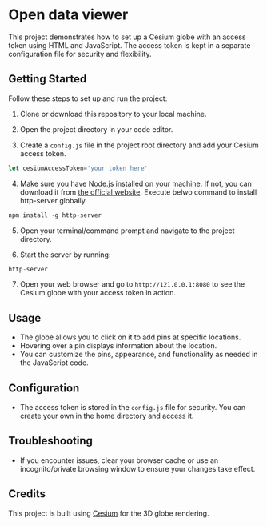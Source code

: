 # Open data viewer

This project demonstrates how to set up a Cesium globe with an access token using HTML and JavaScript. The access token is kept in a separate configuration file for security and flexibility.

## Getting Started

Follow these steps to set up and run the project:

1. Clone or download this repository to your local machine.

2. Open the project directory in your code editor.

3. Create a `config.js` file in the project root directory and add your Cesium access token.

```javascript
let cesiumAccessToken='your token here'
```

4. Make sure you have Node.js installed on your machine. If not, you can download it from [the official website](https://nodejs.org/). Execute belwo command to install http-server globally

```javascript
npm install -g http-server
```

5. Open your terminal/command prompt and navigate to the project directory.

6. Start the server by running:

```javascript
http-server
```

7. Open your web browser and go to `http://121.0.0.1:8080` to see the Cesium globe with your access token in action.

## Usage

- The globe allows you to click on it to add pins at specific locations.
- Hovering over a pin displays information about the location.
- You can customize the pins, appearance, and functionality as needed in the JavaScript code.

## Configuration

- The access token is stored in the `config.js` file for security. You can create your own in the home directory and access it.

## Troubleshooting

- If you encounter issues, clear your browser cache or use an incognito/private browsing window to ensure your changes take effect.

## Credits

This project is built using [Cesium](https://cesium.com/) for the 3D globe rendering.

